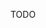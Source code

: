 TODO

<!-- # os-minimap2 : minimap2 with open syncmer capabilities 

This is a forked version of minimap2 which has the capability of using open syncmers (Edgar 2021), see https://peerj.com/articles/10805/), instead of minimizers for selecting k-mers to be used for seeding. 

It is known that open syncmers perform better than minimizers for k-mer matching tasks under mutation. We show in Shaw and Yu (2021) that open syncmers perform comparably well against other k-mer selection methods in theory and that it improves sensitivity for noisy read alignments. 

## Quickstart
```
git clone https://github.com/bluenote-1577/os-minimap2
cd minimap2 && make
## Using open syncmers with (s,t) = (11,3).
./minimap2 -a --syncs 11 --synct 3 test/MT-human.fa test/MT-orang.fa > test.sam 
```
To use syncmers, specify parameters ``--syncs (s) --synct (t)`` where ``t,s`` correspond to parameters in the definition of open syncmers. We require ``k > s``. If these parameters are not specified, minimap2 will use minimizers instead. 

For detailed instructions on how to use minimap2, see https://github.com/lh3/minimap2. 

Currently homo-polymer compressed runs are not supported. 

## Citations

Edgar, Robert. "Syncmers are more sensitive than minimizers for selecting conserved k‑mers in biological sequences." PeerJ 9 (2021): e10805.

Shaw, Jim and Yu, Yun William. "TITLE TODO." In preparation (2021).
-->

